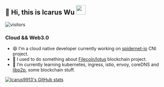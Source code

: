## :wave: Hi, this is Icarus Wu  <img src="https://emojis.slackmojis.com/emojis/images/1531849430/4246/blob-sunglasses.gif?1531849430" width="30"/>

![visitors](https://komarev.com/ghpvc/?username=Icarus9913)

### Cloud && Web3.0

- 😄 I’m a cloud native developer currently working on [spidernet-io](https://github.com/spidernet-io) CNI project. 
- 😬 I used to do something about [Filecoin/lotus](https://github.com/filecoin-project/lotus) blockchain project. 
- 🧐 I’m currently learning kubernetes, ingress, istio, envoy, coreDNS and [libp2p](https://github.com/libp2p), some blockchain stuff.

[![Icarus9913's GitHub stats](https://github-readme-stats.vercel.app/api?username=Icarus9913&hide=stars&include_all_commits=true&show_icons=true&count_private=true)]()

